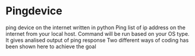 # Pingdevice
ping device on the internet written in python
Ping list of ip address on the internet from your local host. Command will be run based on your OS type. 
It gives analised output of ping response
Two different ways of coding has been shown here to achieve the goal

